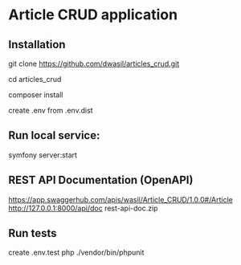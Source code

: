 # Article CRUD application

## Installation
git clone https://github.com/dwasil/articles_crud.git

cd articles_crud

composer install

create .env from .env.dist

## Run local service:
symfony server:start

## REST API Documentation (OpenAPI)
https://app.swaggerhub.com/apis/wasil/Article_CRUD/1.0.0#/Article
http://127.0.0.1:8000/api/doc
rest-api-doc.zip

## Run tests
create .env.test
php ./vendor/bin/phpunit